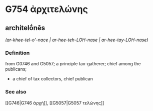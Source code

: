 # G754 ἀρχιτελώνης

## architelṓnēs

_(ar-khee-tel-o'-nace | ar-hee-teh-LOH-nase | ar-hee-tay-LOH-nase)_

### Definition

from G0746 and G5057; a principle tax-gatherer; chief among the publicans; 

- a chief of tax collectors, chief publican

### See also

[[G746|G746 ἀρχή]], [[G5057|G5057 τελώνης]]
